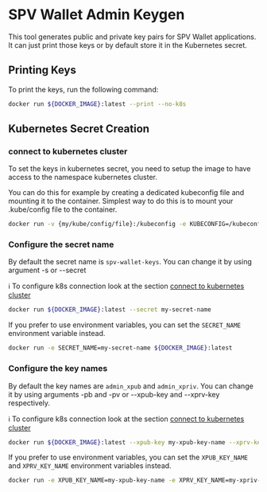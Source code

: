 # SPV Wallet Admin Keygen

This tool generates public and private key pairs for SPV Wallet applications. 
It can just print those keys or by default store it in the Kubernetes secret.

## Printing Keys

To print the keys, run the following command:

```bash
docker run ${DOCKER_IMAGE}:latest --print --no-k8s
```

## Kubernetes Secret Creation

### connect to kubernetes cluster
To set the keys in kubernetes secret, you need to setup the image to have access to the namespace kubernetes cluster.

You can do this for example by creating a dedicated kubeconfig file and mounting it to the container.
Simplest way to do this is to mount your .kube/config file to the container.

```bash
docker run -v {my/kube/config/file}:/kubeconfig -e KUBECONFIG=/kubeconfig ${DOCKER_IMAGE}:latest
```

### Configure the secret name
By default the secret name is `spv-wallet-keys`.
You can change it by using argument -s or --secret

ℹ️ To configure k8s connection look at the section [connect to kubernetes cluster](#connect-to-kubernetes-cluster)

```bash
docker run ${DOCKER_IMAGE}:latest --secret my-secret-name
```

If you prefer to use environment variables, you can set the `SECRET_NAME` environment variable instead.

```bash
docker run -e SECRET_NAME=my-secret-name ${DOCKER_IMAGE}:latest
```

### Configure the key names
By default the key names are `admin_xpub` and `admin_xpriv`.
You can change it by using arguments -pb and -pv or --xpub-key and --xprv-key respectively.

ℹ️ To configure k8s connection look at the section [connect to kubernetes cluster](#connect-to-kubernetes-cluster)

```bash
docker run ${DOCKER_IMAGE}:latest --xpub-key my-xpub-key-name --xprv-key my-xpriv-key-name
```

If you prefer to use environment variables, you can set the `XPUB_KEY_NAME` and `XPRV_KEY_NAME` environment variables instead.

```bash
docker run -e XPUB_KEY_NAME=my-xpub-key-name -e XPRV_KEY_NAME=my-xpriv-key-name ${DOCKER_IMAGE}:latest
```
